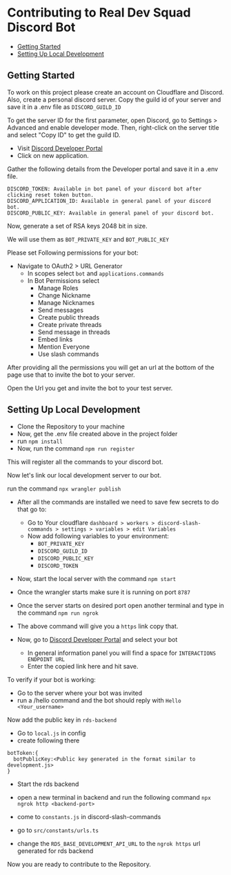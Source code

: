 # Contributing to Real Dev Squad Discord Bot

- [Getting Started](#getting-started)
- [Setting Up Local Development](#setting-up-local-development)

## Getting Started

To work on this project please create an account on Cloudflare and Discord.
Also, create a personal discord server.
Copy the guild id of your server and save it in a .env file as `DISCORD_GUILD_ID`

To get the server ID for the first parameter, open Discord, go to Settings > Advanced and enable developer mode.
Then, right-click on the server title and select "Copy ID" to get the guild ID.

- Visit [Discord Developer Portal](https://discord.com/developers/applications)
- Click on new application.

Gather the following details from the Developer portal and save it in a .env file.

```
DISCORD_TOKEN: Available in bot panel of your discord bot after clicking reset token button.
DISCORD_APPLICATION_ID: Available in general panel of your discord bot.
DISCORD_PUBLIC_KEY: Available in general panel of your discord bot.
```

Now, generate a set of RSA keys 2048 bit in size.

We will use them as `BOT_PRIVATE_KEY` and `BOT_PUBLIC_KEY`

Please set Following permissions for your bot:

- Navigate to OAuth2 > URL Generator
  - In scopes select `bot` and `applications.commands`
  - In Bot Permissions select
    - Manage Roles
    - Change Nickname
    - Manage Nicknames
    - Send messages
    - Create public threads
    - Create private threads
    - Send message in threads
    - Embed links
    - Mention Everyone
    - Use slash commands

After providing all the permissions you will get an url at the bottom of the page use that to invite the bot to your server.

Open the Url you get and invite the bot to your test server.

## Setting Up Local Development

- Clone the Repository to your machine
- Now, get the .env file created above in the project folder
- run `npm install`
- Now, run the command `npm run register`

This will register all the commands to your discord bot.

Now let's link our local development server to our bot.

run the command `npx wrangler publish`

- After all the commands are installed we need to save few secrets to do that go to:

  - Go to Your cloudflare `dashboard > workers > discord-slash-commands > settings > variables > edit Variables`
  - Now add following variables to your environment:
    - `BOT_PRIVATE_KEY`
    - `DISCORD_GUILD_ID`
    - `DISCORD_PUBLIC_KEY`
    - `DISCORD_TOKEN`

- Now, start the local server with the command `npm start`
- Once the wrangler starts make sure it is running on port `8787`
- Once the server starts on desired port open another terminal and type in the command `npm run ngrok`
- The above command will give you a `https` link copy that.
- Now, go to [Discord Developer Portal](https://discord.com/developers/applications) and select your bot
  - In general information panel you will find a space for `INTERACTIONS ENDPOINT URL`
  - Enter the copied link here and hit save.

To verify if your bot is working:

- Go to the server where your bot was invited
- run a /hello command and the bot should reply with `Hello <Your_username>`

Now add the public key in `rds-backend`

- Go to `local.js` in config
- create following there

```
botToken:{
  botPublicKey:<Public key generated in the format similar to development.js>
}
```

- Start the rds backend
- open a new terminal in backend and run the following command `npx ngrok http <backend-port>`

- come to `constants.js` in discord-slash-commands
- go to `src/constants/urls.ts`
- change the `RDS_BASE_DEVELOPMENT_API_URL` to the `ngrok https` url generated for rds backend

Now you are ready to contribute to the Repository.
